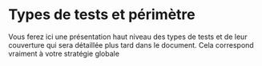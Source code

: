 # Types de tests et périmètre

Vous ferez ici une présentation haut niveau des types de tests et de leur couverture qui sera détaillée plus
tard dans le document. Cela correspond vraiment à votre stratégie globale
